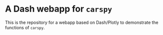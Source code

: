 # A Dash webapp for `carspy`

This is the repository for a webapp based on Dash/Plotly to demonstrate the functions of `carspy`.
